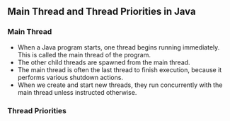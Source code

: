 ## Main Thread and Thread Priorities in Java
### Main Thread
- When a Java program starts, one thread begins running immediately. This is called the main thread of the program.
- The other child threads are spawned from the main thread.
- The main thread is often the last thread to finish execution, because it performs various shutdown actions.
- When we create and start new threads, they run concurrently with the main thread unless instructed otherwise.
### Thread Priorities
